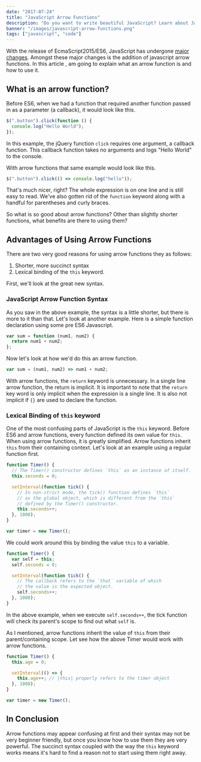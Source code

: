 ```yaml
---
date: "2017-07-24"
title: "JavaScript Arrow Functions"
description: "Do you want to write beautiful JavaScript? Learn about JavaScript Arrow functions and how to use them."
banner: "/images/javascript-arrow-functions.png"
tags: ["javascript", "code"]
---
```


With the release of EcmaScript2015/ES6, JavaScript has undergone [major changes](/javascript-spread-operator/). Amongst these major changes is the addition of javascript arrow functions. In this article , am going to explain what an arrow function is and how to use it.

## What is an arrow function?

Before ES6, when we had a function that required another function passed in as a parameter (a callback), it would look like this.

```javascript
$(".button").click(function () {
  console.log("Hello World");
});
```

In this example, the jQuery function `click` requires one argument, a callback function. This callback function takes no arguments and logs "Hello World" to the console.

With arrow functions that same example would look like this.

```javascript
$(".button").click(() => console.log("hello"));
```

That's much nicer, right? The whole expression is on one line and is still easy to read. We've also gotten rid of the `function` keyword along with a handful for parentheses and curly braces.

So what is so good about arrow functions? Other than slightly shorter functions, what benefits are there to using them?

## Advantages of Using Arrow Functions

There are two very good reasons for using arrow functions they as follows:

1. Shorter, more succinct syntax
2. Lexical binding of the `this` keyword.

First, we'll look at the great new syntax.

### JavaScript Arrow Function Syntax

As you saw in the above example, the syntax is a little shorter, but there is more to it than that. Let's look at another example. Here is a simple function declaration using some pre ES6 Javascript.

```javascript
var sum = function (num1, num2) {
  return num1 + num2;
};
```

Now let's look at how we'd do this an arrow function.

```javascript
var sum = (num1, num2) => num1 + num2;
```

With arrow functions, the `return` keyword is unnecessary. In a single line arrow function, the return is implicit. It is important to note that the `return` key word is only implicit when the expression is a single line. It is also not implicit if `{}` are used to declare the function.

### Lexical Binding of `this` keyword

One of the most confusing parts of JavaScript is the `this` keyword. Before ES6 and arrow functions, every function defined its own value for `this`. When using arrow functions, it is greatly simplified. Arrow functions inherit `this` from their containing context. Let's look at an example using a regular function first.

```javascript
function Timer() {
  // The Timer() constructor defines `this` as an instance of itself.
  this.seconds = 0;

  setInterval(function tick() {
    // In non-strict mode, the tick() function defines `this`
    // as the global object, which is different from the `this`
    // defined by the Timer() constructor.
    this.seconds++;
  }, 1000);
}

var timer = new Timer();
```

We could work around this by binding the value `this` to a variable.

```javascript
function Timer() {
  var self = this;
  self.seconds = 0;

  setInterval(function tick() {
    // The callback refers to the `that` variable of which
    // the value is the expected object.
    self.seconds++;
  }, 1000);
}
```

In the above example, when we execute `self.seconds++`, the tick function will check its parent's scope to find out what `self` is.

As I mentioned, arrow functions inherit the value of `this` from their parent/containing scope. Let see how the above Timer would work with arrow functions.

```javascript
function Timer() {
  this.age = 0;

  setInterval(() => {
    this.age++; // |this| properly refers to the timer object
  }, 1000);
}

var timer = new Timer();
```

## In Conclusion

Arrow functions may appear confusing at first and their syntax may not be very beginner friendly, but once you know how to use them they are very powerful. The succinct syntax coupled with the way the `this` keyword works means it's hard to find a reason not to start using them right away.

